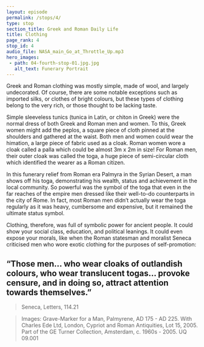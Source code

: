 ```yaml
---
layout: episode
permalink: /stops/4/
type: stop
section_title: Greek and Roman Daily Life 
title: Clothing
page_rank: 4
stop_id: 4
audio_file: NASA_main_Go_at_Throttle_Up.mp3
hero_images:
 - path: 04-fourth-stop-01.jpg.jpg
   alt_text: Funerary Portrait
---
```


Greek and Roman clothing was mostly simple, made of wool, and largely undecorated. Of course, there are some notable exceptions such as imported silks, or clothes of bright colours, but these types of clothing belong to the very rich, or those thought to be lacking taste. 

Simple sleeveless tunics (tunica in Latin, or chiton in Greek) were the normal dress of both Greek and Roman men and women. To this, Greek women might add the peplos, a square piece of cloth pinned at the shoulders and gathered at the waist. Both men and women could wear the himation, a large piece of fabric used as a cloak. Roman women wore a cloak called a palla which could be almost 3m x 2m in size! For Roman men, their outer cloak was called the toga, a huge piece of semi-circular cloth which identified the wearer as a Roman citizen. 

In this funerary relief from Roman era Palmyra in the Syrian Desert, a man shows off his toga, demonstrating his wealth, status and achievement in the local community. So powerful was the symbol of the toga that even in the far reaches of the empire men dressed like their well-to-do counterparts in the city of Rome. In fact, most Roman men didn’t actually wear the toga regularly as it was heavy, cumbersome and expensive, but it remained the ultimate status symbol. 

Clothing, therefore, was full of symbolic power for ancient people. It could show your social class, education, and political leanings. It could even expose your morals, like when the Roman statesman and moralist Seneca criticised men who wore exotic clothing for the purposes of self-promotion: 

## “Those men… who wear cloaks of outlandish colours, who wear translucent togas… provoke censure, and in doing so, attract attention towards themselves.”
> Seneca, Letters, 114.21

> Images: Grave-Marker for a Man, Palmyrene, AD 175 - AD 225. With Charles Ede Ltd, London, Cypriot and Roman Antiquities, Lot 15, 2005. Part of the GE Turner Collection, Amsterdam, c. 1960s - 2005. UQ 09.001
